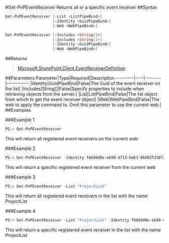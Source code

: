 #Get-PnPEventReceiver
Returns all or a specific event receiver
##Syntax
```powershell
Get-PnPEventReceiver [-List <ListPipeBind>]
                     [-Identity <GuidPipeBind>]
                     [-Web <WebPipeBind>]
```


```powershell
Get-PnPEventReceiver [-Includes <String[]>]
                     [-Includes <String[]>]
                     [-Identity <GuidPipeBind>]
                     [-Web <WebPipeBind>]
```


##Returns
>[Microsoft.SharePoint.Client.EventReceiverDefinition](https://msdn.microsoft.com/en-us/library/microsoft.sharepoint.client.eventreceiverdefinition.aspx)

##Parameters
Parameter|Type|Required|Description
---------|----|--------|-----------
|Identity|GuidPipeBind|False|The Guid of the event receiver on the list|
|Includes|String[]|False|Specify properties to include when retrieving objects from the server.|
|List|ListPipeBind|False|The list object from which to get the event receiver object|
|Web|WebPipeBind|False|The web to apply the command to. Omit this parameter to use the current web.|
##Examples

###Example 1
```powershell
PS:> Get-PnPEventReceiver
```
This will return all registered event receivers on the current web

###Example 2
```powershell
PS:> Get-PnPEventReceiver -Identity fb689d0e-eb99-4f13-beb3-86692fd39f22
```
This will return a specific registered event receiver from the current web

###Example 3
```powershell
PS:> Get-PnPEventReceiver -List "ProjectList"
```
This will return all registered event receivers in the list with the name ProjectList

###Example 4
```powershell
PS:> Get-PnPEventReceiver -List "ProjectList" -Identity fb689d0e-eb99-4f13-beb3-86692fd39f22
```
This will return a specific registered event receiver in the list with the name ProjectList
